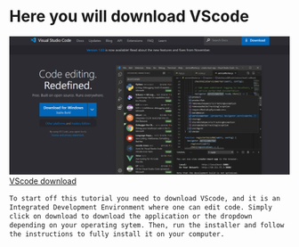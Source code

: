 # Here you will download VScode
![Image](vscode.png)
[VScode download](https://code.visualstudio.com/)
```
To start off this tutorial you need to download VScode, and it is an Integrated Development Environment where one can edit code. Simply click on download to download the application or the dropdown depending on your operating sytem. Then, run the installer and follow the instructions to fully install it on your computer.
``` 
